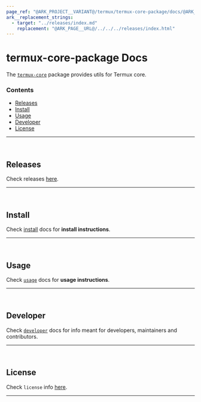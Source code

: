 ```yaml
---
page_ref: "@ARK_PROJECT__VARIANT@/termux/termux-core-package/docs/@ARK_DOC__VERSION@/index.html"
ark__replacement_strings:
  - target: "../releases/index.md"
    replacement: "@ARK_PAGE__URL@/../../../releases/index.html"
---
```


# termux-core-package Docs

<!-- @ARK_DOCS__HEADER_PLACEHOLDER@ -->

The [`termux-core`](https://github.com/termux/termux-core-package) package provides utils for Termux core.

### Contents

- [Releases](#releases)
- [Install](#install)
- [Usage](#usage)
- [Developer](#developer)
- [License](#license)

---

&nbsp;





## Releases

Check releases [here](../releases/index.md).

---

&nbsp;





## Install

Check [install](install/index.md) docs for **install instructions**.

---

&nbsp;





## Usage

Check [`usage`](usage/index.md) docs for **usage instructions**.

---

&nbsp;





## Developer

Check [`developer`](developer/index.md) docs for info meant for developers, maintainers and contributors.

---

&nbsp;





## License

Check `license` info [here](https://github.com/termux/termux-core-package/blob/master/LICENSE).

---

&nbsp;
